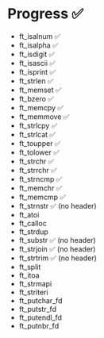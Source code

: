 # Progress ✅

- ft_isalnum	✅
- ft_isalpha	✅
- ft_isdigit	✅
- ft_isascii	✅
- ft_isprint	✅
- ft_strlen	✅ 
- ft_memset	✅
- ft_bzero	✅
- ft_memcpy	✅
- ft_memmove	✅
- ft_strlcpy	✅
- ft_strlcat	✅
- ft_toupper	✅
- ft_tolower	✅
- ft_strchr	✅
- ft_strrchr	✅
- ft_strncmp	✅
- ft_memchr	✅
- ft_memcmp	✅
- ft_strnstr	✅ (no header)
- ft_atoi
- ft_calloc
- ft_strdup
- ft_substr	✅ (no header)
- ft_strjoin	✅ (no header)
- ft_strtrim	✅ (no header)
- ft_split
- ft_itoa
- ft_strmapi
- ft_striteri
- ft_putchar_fd
- ft_putstr_fd
- ft_putendl_fd
- ft_putnbr_fd
